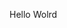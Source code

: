 Hello Wolrd















































































































































































































































































































































































































































































































































































































































































































































































































































































































































































































































































































































































































































































































































































































































































































































































































































































































































































































































































































































































































































































































































































































































































































































































































































































































































































































































































































































































































































































































































































































































































































































































































































































































































